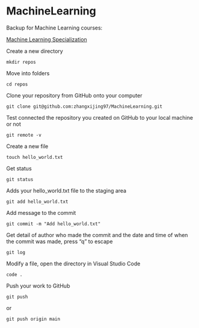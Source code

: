 # MachineLearning

Backup for Machine Learning courses:

[Machine Learning Specialization](https://www.coursera.org/specializations/machine-learning-introduction)

Create a new directory
```
mkdir repos
```

Move into folders
```
cd repos
```

Clone your repository from GitHub onto your computer
```
git clone git@github.com:zhangxijing97/MachineLearning.git
```

Test connected the repository you created on GitHub to your local machine or not
```
git remote -v
```

Create a new file
```
touch hello_world.txt
```

Get status
```
git status
```

Adds your hello_world.txt file to the staging area
```
git add hello_world.txt
```

Add message to the commit
```
git commit -m "Add hello_world.txt"
```

Get detail of author who made the commit and the date and time of when the commit was made, press “q” to escape
```
git log
```

Modify a file, open the directory in Visual Studio Code
```
code .
```

Push your work to GitHub
```
git push
```
or
```
git push origin main
```